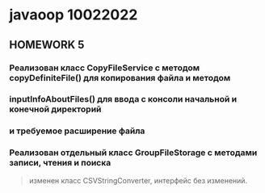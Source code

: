 # javaoop 10022022
## HOMEWORK 5
### Реализован класс CopyFileService с методом copyDefiniteFile() для копирования файла и методом
### inputInfoAboutFiles() для ввода с консоли начальной и конечной директорий 
### и требуемое расширение файла
### Реализован отдельный класс GroupFileStorage с методами записи, чтения и поиска
> изменен класс CSVStringConverter, интерфейс без изменений.

